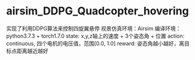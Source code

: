 # airsim_DDPG_Quadcopter_hovering
实现了利用DDPG算法来控制四旋翼悬停
视景仿真环境：Airsim
编译环境：python3.7.3 + torch1.7.0
state: x,y,z轴上的速度 + 3个姿态角 + 位置
action: continuous, 四个电机的电压值，范围[0.0, 1.0]
reward: 姿态角越小越好，离目标点距离越近越好
